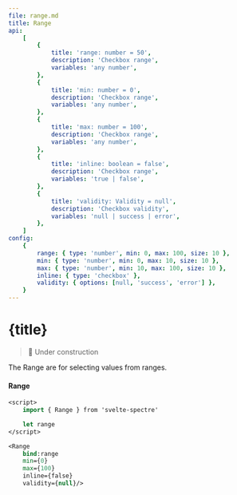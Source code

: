 ```yaml
---
file: range.md
title: Range
api:
    [
        {
            title: 'range: number = 50',
            description: 'Checkbox range',
            variables: 'any number',
        },
        {
            title: 'min: number = 0',
            description: 'Checkbox range',
            variables: 'any number',
        },
        {
            title: 'max: number = 100',
            description: 'Checkbox range',
            variables: 'any number',
        },
        {
            title: 'inline: boolean = false',
            description: 'Checkbox range',
            variables: 'true | false',
        },
        {
            title: 'validity: Validity = null',
            description: 'Checkbox validity',
            variables: 'null | success | error',
        },
    ]
config:
    {
        range: { type: 'number', min: 0, max: 100, size: 10 },
        min: { type: 'number', min: 0, max: 10, size: 10 },
        max: { type: 'number', min: 10, max: 100, size: 10 },
        inline: { type: 'checkbox' },
        validity: { options: [null, 'success', 'error'] },
    }
---
```


<script>
    import {Form, FormGroup, Range} from '$lib'
    import Knobs from '../_knobs.svelte'

    let state = { range: 45, min: 0, max: 100, inline: false, validity: null }
</script>

# {title}

> 🚧 Under construction

The Range are for selecting values from ranges.

<p>
    <Form>
        <FormGroup>
            <h4>Range</h4>
            <Range
                bind:range={state.range}
                bind:min={state.min}
                bind:max={state.max}
                inline={state.inline}
                validity={state.validity}/>
        </FormGroup>
    </Form>
</p>

<p>
    <Knobs bind:state {config}/>
</p>

```sv
<script>
    import { Range } from 'svelte-spectre'

    let range
</script>

<Range
    bind:range
    min={0}
    max={100}
    inline={false}
    validity={null}/>
```
